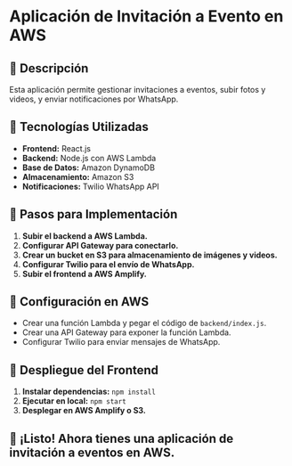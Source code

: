 # Aplicación de Invitación a Evento en AWS

## 📌 Descripción
Esta aplicación permite gestionar invitaciones a eventos, subir fotos y videos, y enviar notificaciones por WhatsApp.

## 🚀 Tecnologías Utilizadas
- **Frontend:** React.js
- **Backend:** Node.js con AWS Lambda
- **Base de Datos:** Amazon DynamoDB
- **Almacenamiento:** Amazon S3
- **Notificaciones:** Twilio WhatsApp API

## 📖 Pasos para Implementación
1. **Subir el backend a AWS Lambda.**
2. **Configurar API Gateway para conectarlo.**
3. **Crear un bucket en S3 para almacenamiento de imágenes y videos.**
4. **Configurar Twilio para el envío de WhatsApp.**
5. **Subir el frontend a AWS Amplify.**

## 📌 Configuración en AWS
- Crear una función Lambda y pegar el código de `backend/index.js`.
- Crear una API Gateway para exponer la función Lambda.
- Configurar Twilio para enviar mensajes de WhatsApp.

## 📌 Despliegue del Frontend
1. **Instalar dependencias:** `npm install`
2. **Ejecutar en local:** `npm start`
3. **Desplegar en AWS Amplify o S3.**

## 🚀 ¡Listo! Ahora tienes una aplicación de invitación a eventos en AWS.


